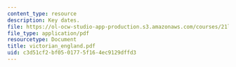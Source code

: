 ```yaml
---
content_type: resource
description: Key dates.
file: https://ol-ocw-studio-app-production.s3.amazonaws.com/courses/21l-481-victorian-literature-and-culture-spring-2003/c3d51cf2bf0501775f164ec9129dffd3_victorian_england.pdf
file_type: application/pdf
resourcetype: Document
title: victorian_england.pdf
uid: c3d51cf2-bf05-0177-5f16-4ec9129dffd3
---
```

